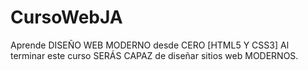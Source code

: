 # CursoWebJA
Aprende DISEÑO WEB MODERNO desde CERO [HTML5 Y CSS3] Al terminar este curso SERÁS CAPAZ de diseñar sitios web MODERNOS.
